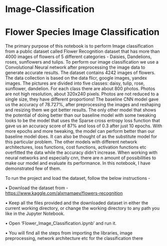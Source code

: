 # Image-Classification

# Flower Species Image Classification
The primary purpose of this notebook is to perform Image classification from a public dataset called Flower Recognition dataset that has more than 4000 images of flowers of 5 different categories - Daisies, Dandelions, roses, sunflowers and tulips. To perform our image classification we use a Convolutional Neural network after preprocessing the image data to generate accurate results. The dataset contains 4242 images of flowers. The data collection is based on the data flicr, google images, yandex images. The pictures are divided into five classes: daisy, tulip, rose, sunflower, dandelion. For each class there are about 800 photos. Photos are not high resolution, about 320x240 pixels. Photos are not reduced to a single size, they have different proportions!
The baseline CNN model gave us the accuracy of 78.727%, after preprocessing the images and reshaping and resizing them we got better results. The only other model that shows the potential of doing better than our baseline model with some tweaking looks to be the model that uses the Sparse cross entropy loss function that gave us an accuracy score of 87% and loss of 0.3 after just 10 epochs. With more epochs and more tweaking, the model can perform better than our baseline model does. It can also be thought of as the substitute model for this particular problem. The other models with different network architectures, loss functions, cost functions, activation functions etc overfitted the data while the accuracy didn't increase. When working with neural networks and especially cnn, there are n amount of possibilities to make our model and evaluate its performance. In this notebook, I have demonstrated few of them.

To run the project and load the dataset, follow the below instructions -

•	Download the dataset from - https://www.kaggle.com/alxmamaev/flowers-recognition

•	Keep all the files provided and the downloaded dataset in either the current working directory, or change the working directory to any path you like in the Jupyter Notebook.

•	Open ‘Flower_Image_Classification.ipynb’ and run it.

•	You will find all the steps from importing the libraries, image  preprocessing, network architecture etc for the classification there 
